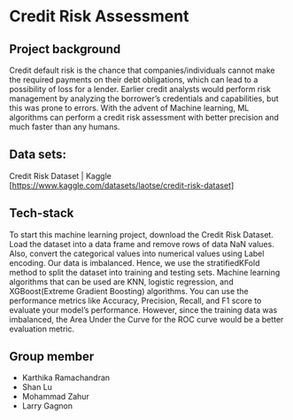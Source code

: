# Credit Risk Assessment 

## Project background
Credit default risk is the chance that companies/individuals cannot make the required payments on their debt obligations, which can lead to a possibility of loss for a lender. Earlier credit analysts would perform risk management by analyzing the borrower’s credentials and capabilities, but this was prone to errors. With the advent of Machine learning, ML algorithms can perform a credit risk assessment with better precision and much faster than any humans.

## Data sets: 
Credit Risk Dataset | Kaggle [https://www.kaggle.com/datasets/laotse/credit-risk-dataset]

## Tech-stack
To start this machine learning project, download the Credit Risk Dataset. Load the dataset into a data frame and remove rows of data NaN values. Also, convert the categorical values into numerical values using Label encoding. Our data is imbalanced. Hence, we use the stratifiedKFold method to split the dataset into training and testing sets.
Machine learning algorithms that can be used are KNN, logistic regression, and XGBoost(Extreme Gradient Boosting) algorithms. You can use the performance metrics like Accuracy, Precision, Recall, and F1 score to evaluate your model’s performance. However, since the training data was imbalanced, the Area Under the Curve for the ROC curve would be a better evaluation metric.

## Group member
- Karthika Ramachandran
- Shan Lu
- Mohammad Zahur
- Larry Gagnon
